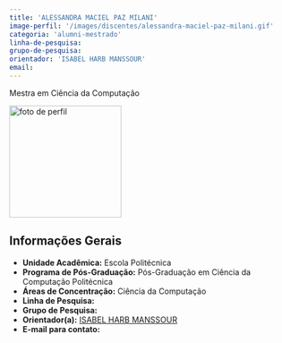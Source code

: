 ```yaml
---
title: 'ALESSANDRA MACIEL PAZ MILANI'
image-perfil: '/images/discentes/alessandra-maciel-paz-milani.gif'
categoria: 'alumni-mestrado'
linha-de-pesquisa:
grupo-de-pesquisa:
orientador: 'ISABEL HARB MANSSOUR'
email:
---
```


Mestra em Ciência da Computação

<img src="{{site.baseurl}}/images/discentes/alessandra-maciel-paz-milani.gif" alt="foto de perfil" width="200"/>

## Informações Gerais

- **Unidade Acadêmica:** Escola Politécnica
- **Programa de Pós-Graduação:** Pós-Graduação em Ciência da Computação Politécnica
- **Áreas de Concentração:** Ciência da Computação
- **Linha de Pesquisa:**
- **Grupo de Pesquisa:**
- **Orientador(a):** [ISABEL HARB MANSSOUR](http://www.pucrs.br/pesquisadores/isabel-harb-manssour/)
- **E-mail para contato:**
